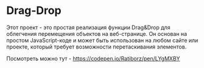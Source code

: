 # Drag-Drop
Этот проект - это простая реализация функции Drag&Drop для облегчения перемещения объектов на веб-странице. Он основан на простом JavaScript-коде и может быть использован на любом сайте или проекте, который требует возможности перетаскивания элементов. 

Посмотреть можно тут - https://codepen.io/Ratiborz/pen/LYgMXBY
